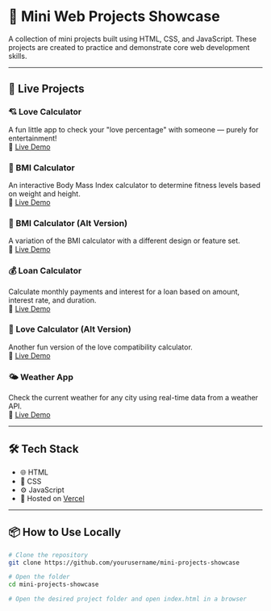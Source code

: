 # 🚀 Mini Web Projects Showcase

A collection of mini projects built using HTML, CSS, and JavaScript. These projects are created to practice and demonstrate core web development skills.

---

## 🌟 Live Projects

### 💘 Love Calculator  
A fun little app to check your "love percentage" with someone — purely for entertainment!  
🔗 [Live Demo](https://love-calculator-two-mu.vercel.app/)

### 🧮 BMI Calculator  
An interactive Body Mass Index calculator to determine fitness levels based on weight and height.  
🔗 [Live Demo](https://bmi-calculator-lime-ten.vercel.app/)

### 🧮 BMI Calculator (Alt Version)  
A variation of the BMI calculator with a different design or feature set.  
🔗 [Live Demo](https://bmi-calculator-delta-inky.vercel.app/)

### 💰 Loan Calculator  
Calculate monthly payments and interest for a loan based on amount, interest rate, and duration.  
🔗 [Live Demo](https://loan-calculator-smoky-three.vercel.app/)

### 💖 Love Calculator (Alt Version)  
Another fun version of the love compatibility calculator.  
🔗 [Live Demo](https://love-calculator-zeta-swart.vercel.app/)

### 🌤️ Weather App  
Check the current weather for any city using real-time data from a weather API.  
🔗 [Live Demo](https://weather-app-coral-nine-13.vercel.app/)

---

## 🛠️ Tech Stack

- 🌐 HTML  
- 🎨 CSS  
- ⚙️ JavaScript  
- 🔄 Hosted on [Vercel](https://vercel.com/)

---

## 📦 How to Use Locally

```bash
# Clone the repository
git clone https://github.com/yourusername/mini-projects-showcase

# Open the folder
cd mini-projects-showcase

# Open the desired project folder and open index.html in a browser
